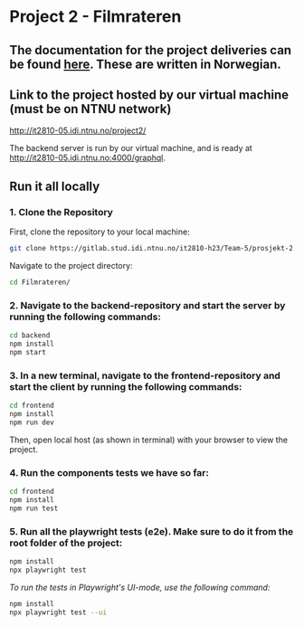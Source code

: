 # Project 2 - Filmrateren

## The documentation for the project deliveries can be found [here](/Filmrateren/docs/). These are written in Norwegian. 

## Link to the project hosted by our virtual machine (must be on NTNU network)


http://it2810-05.idi.ntnu.no/project2/


The backend server is run by our virtual machine, and is ready at http://it2810-05.idi.ntnu.no:4000/graphql.


## Run it all locally

### 1. Clone the Repository

First, clone the repository to your local machine:

```bash
git clone https://gitlab.stud.idi.ntnu.no/it2810-h23/Team-5/prosjekt-2.git
```


Navigate to the project directory:

```bash
cd Filmrateren/
```


### 2. Navigate to the backend-repository and start the server by running the following commands:


```bash
cd backend
npm install
npm start
```

### 3. In a new terminal, navigate to the frontend-repository and start the client by running the following commands:

```bash
cd frontend
npm install
npm run dev
```

Then, open local host (as shown in terminal) with your browser to view the project.

### 4. Run the components tests we have so far:

```bash
cd frontend
npm install
npm run test
```

### 5. Run all the playwright tests (e2e). Make sure to do it from the root folder of the project:

```bash
npm install
npx playwright test
```
*To run the tests in Playwright's UI-mode, use the following command:*
```bash
npm install
npx playwright test --ui
```
